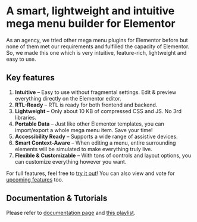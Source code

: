 # A smart, lightweight and intuitive mega menu builder for Elementor
As an agency, we tried other mega menu plugins for Elementor before but none of them met our requirements and fulfilled the capacity of Elementor. So, we made this one which is very intuitive, feature-rich, lightweight and easy to use.

## Key features

1. **Intuitive** – Easy to use without fragmental settings. Edit & preview everything directly on the Elementor editor.
2. **RTL-Ready** – RTL is ready for both frontend and backend.
3. **Lightweight** – Only about 10 KB of compressed CSS and JS. No 3rd libraries.
4. **Portable Data** – Just like other Elementor templates, you can import/export a whole mega menu item. Save your time!
5. **Accessibility Ready** – Supports a wide range of assistive devices.
6. **Smart Context-Aware** – When editing a menu, entire surrounding elements will be simulated to make everything truly live.
7. **Flexible & Customizable** – With tons of controls and layout options, you can customize everything however you want.

For full features, feel free to [try it out](https://preview.wpclevel.com/elementor-mega-menu/)! You can also view and vote for [upcoming features](https://github.com/wpcleveldotcom/elemental-menu/labels/feature) too.

## Documentation & Tutorials

Please refer to [documentation page](https://wpclevel.com/docs/elementor-mega-menu/) and [this playlist](https://www.youtube.com/playlist?list=PLUS5ggeJ-gCbMWewo9Dfg1sLD0wn8Km8-).
